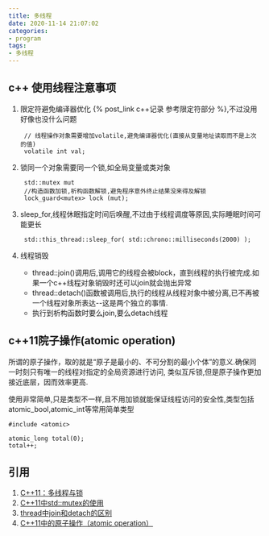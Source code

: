 ```yaml
---
title: 多线程
date: 2020-11-14 21:07:02
categories:
- program
tags:
- 多线程
---
```


## c++ 使用线程注意事项
1. 限定符避免编译器优化
    {% post_link c++记录 参考限定符部分 %},不过没用好像也没什么问题   
     
        // 线程操作对象需要增加volatile,避免编译器优化(直接从变量地址读取而不是上次的值)
        volatile int val;
2. 锁同一个对象需要同一个锁,如全局变量或类对象        
        
        std::mutex mut  
        //构造函数加锁,析构函数解锁,避免程序意外终止结果没来得及解锁
        lock_guard<mutex> lock (mut);  
3. sleep_for,线程休眠指定时间后唤醒,不过由于线程调度等原因,实际睡眠时间可能更长
    
        std::this_thread::sleep_for( std::chrono::milliseconds(2000) );        
4. 线程销毁 
    - thread::join()调用后,调用它的线程会被block，直到线程的执行被完成.如果一个c++线程对象销毁时还可以join就会抛出异常
    - thread::detach()函数被调用后,执行的线程从线程对象中被分离,已不再被一个线程对象所表达--这是两个独立的事情.
    - 执行到析构函数时要么join,要么detach线程

## c++11院子操作(atomic operation)    
所谓的原子操作，取的就是“原子是最小的、不可分割的最小个体”的意义.确保同一时刻只有唯一的线程对指定的全局资源进行访问,
类似互斥锁,但是原子操作更加接近底层，因而效率更高.

使用非常简单,只是类型不一样,且不用加锁就能保证线程访问的安全性,类型包括atomic_bool,atomic_int等常用简单类型
        
    #include <atomic>      
    
    atomic_long total(0);
    total++;



## 引用
1. [C++11：多线程与锁](https://blog.csdn.net/fawdlstty/article/details/49492197?utm_medium=distribute.pc_relevant.none-task-blog-BlogCommendFromMachineLearnPai2-2.add_param_isCf&depth_1-utm_source=distribute.pc_relevant.none-task-blog-BlogCommendFromMachineLearnPai2-2.add_param_isCf)
2. [C++11中std::mutex的使用](https://blog.csdn.net/fengbingchun/article/details/73521630?utm_medium=distribute.pc_relevant.none-task-blog-BlogCommendFromMachineLearnPai2-4.add_param_isCf&depth_1-utm_source=distribute.pc_relevant.none-task-blog-BlogCommendFromMachineLearnPai2-4.add_param_isCf)
3. [thread中join和detach的区别](https://blog.csdn.net/xibeichengf/article/details/71173543?utm_medium=distribute.pc_relevant.none-task-blog-BlogCommendFromMachineLearnPai2-1.add_param_isCf&depth_1-utm_source=distribute.pc_relevant.none-task-blog-BlogCommendFromMachineLearnPai2-1.add_param_isCf)
4. [C++11中的原子操作（atomic operation）](https://blog.csdn.net/yockie/article/details/8838686?utm_medium=distribute.pc_relevant_t0.none-task-blog-BlogCommendFromBaidu-1.control&depth_1-utm_source=distribute.pc_relevant_t0.none-task-blog-BlogCommendFromBaidu-1.control)